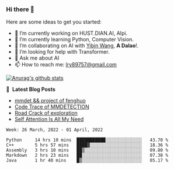 ### Hi there 👋

<!--
**LRY89757/LRY89757** is a ✨ _special_ ✨ repository because its `README.md` (this file) appears on your GitHub profile.
-->
Here are some ideas to get you started:

- 🔭 I’m currently working on HUST.DIAN.AI, AIpi.
- 🌱 I’m currently learning Python, Computer Vision.
- 👯 I’m collaborating on AI with [Yibin Wang](https://github.com/flyleeee), **A Dalao**!.
- 🤔 I’m looking for help with Transformer.
- 💬 Ask me about AI
- 📫 How to reach me: lry89757@gmail.com
<!-- - 😄 Pronouns: ... -->
<!-- - ⚡ Fun fact: ... -->

[![Anurag's github stats](https://github-readme-stats.vercel.app/api?username=LRY89757)](https://github.com/anuraghazra/github-readme-stats)

📕 &nbsp;**Latest Blog Posts**
<!-- BLOG-POST-LIST:START -->
- [mmdet && project of fenghuo](https://lry89757.github.io/2021/11/09/mmdet-project-of-fenghuo/)
- [Code Trace of MMDETECTION](https://lry89757.github.io/2021/10/16/code-trace-of-mmdetection/)
- [Road Crack of exploration](https://lry89757.github.io/2021/10/04/lu-mian-lie-feng-shu-ju-ji-diao-yan/)
- [Self Attention Is All My Need](https://lry89757.github.io/2021/10/13/self-attention-is-all-my-need/)
<!-- - [God Mode in browsers: document.designMode = "on"](https://dev.to/gautamkrishnar/god-mode-in-browsers-document-designmode-on-2pmo) -->
<!-- BLOG-POST-LIST:END -->

<!--START_SECTION:waka-->
```text
Week: 26 March, 2022 - 01 April, 2022

Python     14 hrs 10 mins  ███████████░░░░░░░░░░░░░░   43.70 % 
C++        5 hrs 57 mins   ████▓░░░░░░░░░░░░░░░░░░░░   18.36 % 
Assembly   3 hrs 10 mins   ██▒░░░░░░░░░░░░░░░░░░░░░░   09.80 % 
Markdown   2 hrs 23 mins   ██░░░░░░░░░░░░░░░░░░░░░░░   07.38 % 
Java       1 hr 40 mins    █▒░░░░░░░░░░░░░░░░░░░░░░░   05.17 % 
```
<!--END_SECTION:waka-->

